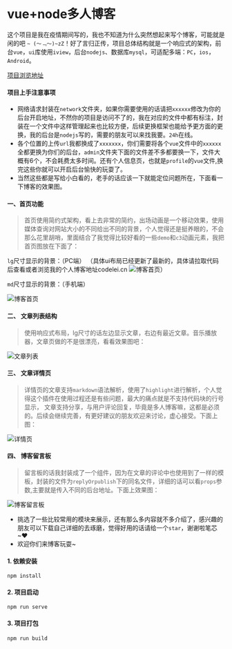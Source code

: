# vue+node多人博客

这个项目是我在疫情期间写的，我也不知道为什么突然想起来写个博客，可能就是闲的吧 `~ (～﹃～)~zZ`！好了言归正传，项目总体结构就是一个响应式的架构，前台`vue`，`ui`库使用`iview`，后台`nodejs`、数据库`mysql`，可适配多端：`PC`，`ios`，`Android`。

[项目浏览地址](codelei.cn)
#### 项目上手注意事项
- 网络请求封装在`network`文件夹，如果你需要使用的话请把`xxxxxx`修改为你的后台开启地址，不然你的项目是访问不了的，我在对应的文件中都有标注，封装在一个文件中这样管理起来也比较方便，后续更换框架也能给予更方面的更换，我的后台是`nodejs`写的，需要的朋友可以来找我要。`24h`在线。
- 各个位置的上传`url`我都换成了`xxxxxxx`，你们需要将各个`vue`文件中的`xxxxxx`全都更换为你们的后台，`admin`文件夹下面的文件差不多都要换一下，文件大概有6个，不会耗费太多时间。还有个人信息页，也就是`profile`的`vue`文件,换完这些你就可以开启后台愉快的玩耍了。
- 当然这些都是写给小白看的，老手的话应该一下就能定位问题所在，下面看一下博客的效果图。

#### 一、首页功能

> 首页使用简约式架构，看上去非常的简约，出场动画是一个移动效果，使用媒体查询对网站大小的不同给出不同的背景，个人觉得还是挺养眼的，不会那么花里胡哨，里面结合了我觉得比较好看的一些`demo`和`c3`动画元素，我把首页图放在下面了：

`lg`尺寸显示的背景：（PC端）
（具体ui布局已经更新了最新的，具体请拉取代码后查看或者浏览我的个人博客地址codelei.cn
![博客首页]( http://codeleilei.gitee.io/blog/index.png )）

`md`尺寸显示的背景：（手机端）

![博客首页](http://codeleilei.gitee.io/blog/md_index.png)

#### 二、 文章列表结构

> 使用响应式布局，lg尺寸的话左边显示文章，右边有最近文章。音乐播放器，文章页做的不是很漂亮，看看效果图吧：

![文章列表]( http://codeleilei.gitee.io/blog/article.png)

#### 三、 文章详情页

> 详情页的文章支持`markdown`语法解析，使用了`highlight`进行解析，个人觉得这个插件在使用过程还是有些问题，最大的痛点就是不支持代码块的行号显示， 文章支持分享，与用户评论回复，毕竟是多人博客嘛，这都是必须的。后续会继续完善，有更好建议的朋友欢迎来讨论，虚心接受。下面上图：

![详情页](http://codeleilei.gitee.io/blog/detail.png)

#### 四、 博客留言板

> 留言板的话我封装成了一个组件，因为在文章的评论中也使用到了一样的模板，封装的文件为`replyOrpublish`下的同名文件，详细的话可以看`props`参数,主要就是传入不同的后台地址。下面上效果图：

![博客留言板](http://codeleilei.gitee.io/blog/new_leavemessage.png)

- 挑选了一些比较常用的模块来展示，还有那么多内容就不多介绍了，感兴趣的朋友可以下载自己详细的去琢磨，觉得好用的话请给一个`star`，谢谢啦笔芯~♥
- 欢迎你们来博客玩耍~

#### 1. 依赖安装

```
npm install
```

#### 2. 项目启动

```
npm run serve
```

#### 3. 项目打包

```
npm run build
```
